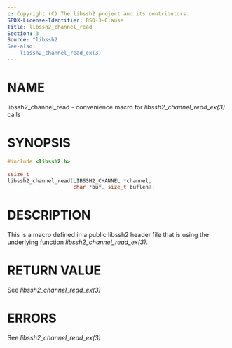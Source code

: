 ```yaml
---
c: Copyright (C) The libssh2 project and its contributors.
SPDX-License-Identifier: BSD-3-Clause
Title: libssh2_channel_read
Section: 3
Source: "libssh2
See-also:
  - libssh2_channel_read_ex(3)
---
```


# NAME

libssh2_channel_read - convenience macro for *libssh2_channel_read_ex(3)* calls

# SYNOPSIS

~~~c
#include <libssh2.h>

ssize_t
libssh2_channel_read(LIBSSH2_CHANNEL *channel,
                     char *buf, size_t buflen);
~~~

# DESCRIPTION

This is a macro defined in a public libssh2 header file that is using the
underlying function *libssh2_channel_read_ex(3)*.

# RETURN VALUE

See *libssh2_channel_read_ex(3)*

# ERRORS

See *libssh2_channel_read_ex(3)*
